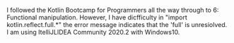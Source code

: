 I followed the Kotlin Bootcamp for Programmers all the way through to 6: Functional manipulation.  However, I have dicfficulty in "import kotlin.reflect.full.*"
the error message indicates that the 'full'  is unresiolved.
I am using ItelliJLIDEA Community 2020.2 with Windows10.
